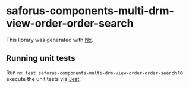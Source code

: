 # saforus-components-multi-drm-view-order-order-search

This library was generated with [Nx](https://nx.dev).

## Running unit tests

Run `nx test saforus-components-multi-drm-view-order-order-search` to execute the unit tests via [Jest](https://jestjs.io).
